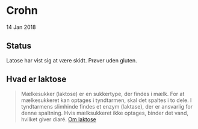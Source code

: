 # Crohn
14 Jan 2018

## Status
Latose har vist sig at være skidt. Prøver uden gluten.

## Hvad er laktose

> Mælkesukker (laktose) er en sukkertype, der findes i mælk. For at mælkesukkeret kan optages i tyndtarmen, skal det spaltes i to dele. I tyndtarmens slimhinde findes et enzym (laktase), der er ansvarlig for denne spaltning. Hvis mælksukkeret ikke optages, binder det vand, hvilket giver diaré. [Om laktose](https://github.com/MortenHofft/crohn/blob/master/Om%20Laktose.md)
